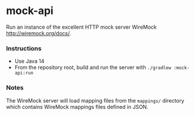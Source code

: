 # mock-api

Run an instance of the excellent HTTP mock server WireMock <http://wiremock.org/docs/>.

### Instructions

* Use Java 14
* From the repository root, build and run the server with `./gradlew :mock-api:run`

### Notes

The WireMock server will load mapping files from the `mappings/` directory which contains WireMock mappings files 
defined in JSON.